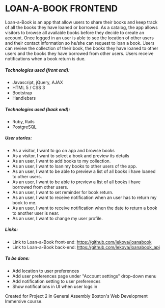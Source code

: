 # LOAN-A-BOOK FRONTEND

Loan-a-Book is an app that allow users to share their books and keep track of all the books they have loaned or borrowed. As a catalog, the app allows visitors to browse all available books before they decide to create an account. Once logged in an user is able to see the location of other users and their contact information so he/she can request to loan a book. Users can review the collection of their book, the books they have loaned to other users and the books they have borrowed from other users. Users receive notifications when a book return is due.


##### Technologies used (front end):
- Javascript, jQuery, AJAX
- HTML 5 / CSS 3
- Bootstrap
- Handlebars

##### Technologies used (back end):
- Ruby, Rails
- PostgreSQL


##### User stories:
- As a visitor, I want to go on app and browse books
- As a visitor, I want to select a book and preview its details
- As an user, I want to add books to my collection.
- As an user, I want to loan my books to other users of the app.
- As an user, I want to be able to preview a list of all books i have loaned to other users.
- As an user, I want to be able to preview a list of all books i have borrowed from other users.
- As an user, I want to set reminder for book return.
- As an user, I want to receive notification when an user has to return my book to me.
- As an user, I want to receive notification when the date to return a book to another user is near.
- As an user, I want to change my user profile.


##### Links:
- Link to Loan-a-Book front-end: https://github.com/lekova/loanabook
- Link to Loan-a-Book back-end: https://github.com/lekova/loanabook_api


##### To be done:
- Add location to user preferences
- Add user preferences page under "Account settings" drop-down menu
- Add notification setting to user preferences
- Show notifications in UI when user logs in


Created for Project 2 in General Assembly Boston's Web Development Immersive course.
